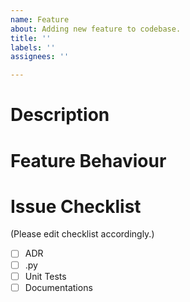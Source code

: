 ```yaml
---
name: Feature
about: Adding new feature to codebase.
title: ''
labels: ''
assignees: ''

---
```


# Description

# Feature Behaviour

# Issue Checklist
(Please edit checklist accordingly.)
- [ ] ADR
- [ ] .py
- [ ] Unit Tests
- [ ] Documentations
